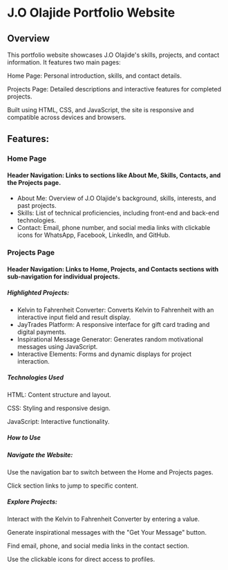 <h1>J.O Olajide Portfolio Website</h1>

<h2>Overview</h2>

<p>This portfolio website showcases J.O Olajide's skills, projects, and contact information. It features two main pages:

Home Page: Personal introduction, skills, and contact details.

Projects Page: Detailed descriptions and interactive features for completed projects.

Built using HTML, CSS, and JavaScript, the site is responsive and compatible across devices and browsers.</p>

<h2>Features:</h2>

<h3>Home Page</h3>

<h4>Header Navigation: Links to sections like About Me, Skills, Contacts, and the Projects page.</h4>
<ul>
<li>About Me: Overview of J.O Olajide's background, skills, interests, and past projects.</li>

<li>Skills: List of technical proficiencies, including front-end and back-end technologies.</li>

<li>Contact: Email, phone number, and social media links with clickable icons for WhatsApp, Facebook, LinkedIn, and GitHub.</li>
</ul>
<h3>Projects Page</h3>

<h4>Header Navigation: Links to Home, Projects, and Contacts sections with sub-navigation for individual projects.</h4>

<h5>Highlighted Projects:</h5>
<ul>
<li>Kelvin to Fahrenheit Converter: Converts Kelvin to Fahrenheit with an interactive input field and result display.</li>

<li>JayTrades Platform: A responsive interface for gift card trading and digital payments.</li>

<li>Inspirational Message Generator: Generates random motivational messages using JavaScript.</li>

<li>Interactive Elements: Forms and dynamic displays for project interaction.</li>
</ul>
<h5>Technologies Used</h5>

HTML: Content structure and layout.

CSS: Styling and responsive design.

JavaScript: Interactive functionality.

<h5>How to Use</h5>

<h5>Navigate the Website:</h5>

Use the navigation bar to switch between the Home and Projects pages.

Click section links to jump to specific content.

<h5>Explore Projects:</h5>

Interact with the Kelvin to Fahrenheit Converter by entering a value.

Generate inspirational messages with the "Get Your Message" button.



Find email, phone, and social media links in the contact section.

Use the clickable icons for direct access to profiles.
